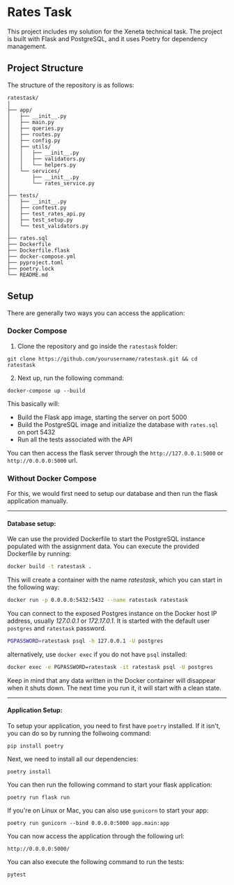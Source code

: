 # Rates Task

This project includes my solution for the Xeneta technical task. The project is built with Flask and PostgreSQL, and it uses Poetry for dependency management.

## Project Structure

The structure of the repository is as follows:

```plaintext
ratestask/
│
├── app/
│   ├── __init__.py
│   ├── main.py
│   ├── queries.py
│   ├── routes.py
│   ├── config.py
│   ├── utils/
│   │   ├── __init__.py
│   │   ├── validators.py
│   │   └── helpers.py
│   └── services/
│       ├── __init__.py
│       └── rates_service.py
│
├── tests/
│   ├── __init__.py
│   ├── conftest.py
│   ├── test_rates_api.py
│   ├── test_setup.py
│   └── test_validators.py
│
├── rates.sql
├── Dockerfile
├── Dockerfile.flask
├── docker-compose.yml
├── pyproject.toml
├── poetry.lock
└── README.md
```

## Setup

There are generally two ways you can access the application:

### Docker Compose

1. Clone the repository and go inside the `ratestask` folder:

```
git clone https://github.com/yourusername/ratestask.git && cd ratestask
```

2. Next up, run the following command:

```
docker-compose up --build
```

This basically will:

* Build the Flask app image, starting the server on port 5000
* Build the PostgreSQL image and initialize the database with `rates.sql` on port 5432
* Run all the tests associated with the API

You can then access the flask server through the `http://127.0.0.1:5000` or `http://0.0.0.0:5000` url.

### Without Docker Compose

For this, we would first need to setup our database and then run the flask application manually.

---

#### Database setup:

We can use the provided Dockerfile to start the PostgreSQL instance populated with the assignment data. You can execute the provided Dockerfile by running:

```bash
docker build -t ratestask .
```

This will create a container with the name *ratestask*, which you can start in the following way:

```bash
docker run -p 0.0.0.0:5432:5432 --name ratestask ratestask
```

You can connect to the exposed Postgres instance on the Docker host IP address, usually *127.0.0.1* or *172.17.0.1*. It is started with the default user `postgres` and `ratestask` password.

```bash
PGPASSWORD=ratestask psql -h 127.0.0.1 -U postgres
```

alternatively, use `docker exec` if you do not have `psql` installed:

```bash
docker exec -e PGPASSWORD=ratestask -it ratestask psql -U postgres
```

Keep in mind that any data written in the Docker container will disappear when it shuts down. The next time you run it, it will start with a clean state.

---

#### Application Setup:

To setup your application, you need to first have `poetry` installed. If it isn't, you can do so by running the follwoing command:

```
pip install poetry
```

Next, we need to install all our dependencies:

```
poetry install
```

You can then run the following command to start your flask application:

```
poetry run flask run    
```

If you're on Linux or Mac, you can also use `gunicorn` to start your app:

```
poetry run gunicorn --bind 0.0.0.0:5000 app.main:app
```

You can now access the application through the following url:

```
http://0.0.0.0:5000/
```

You can also execute the following command to run the tests:

```
pytest
```
